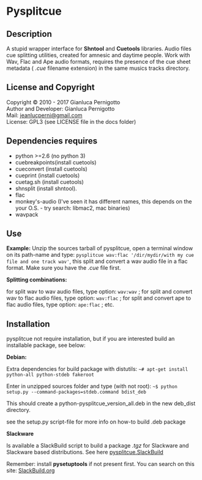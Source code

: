 
Pysplitcue
====

## Description

A stupid wrapper interface for **Shntool** and **Cuetools** libraries.
Audio files cue splitting utilities, created for amnesic and daytime 
people. Work with Wav, Flac and Ape audio formats, requires the presence 
of the cue sheet metadata ( *.cue* filename extension) in the same musics 
tracks directory.

## License and Copyright

Copyright © 2010 - 2017 Gianluca Pernigotto   
Author and Developer: Gianluca Pernigotto   
Mail: <jeanlucperni@gmail.com>   
License: GPL3 (see LICENSE file in the docs folder)

## Dependencies requires

- python >=2.6 (no python 3)
- cuebreakpoints(install cuetools)
- cueconvert  (install cuetools)
- cueprint (install cuetools)
- cuetag.sh  (install cuetools)
- shnsplit (install shntool).
- flac
- monkey's-audio (I've seen it has different names, this depends on the
                  your O.S. - try search: libmac2, mac binaries)
- wavpack

## Use

**Example:** Unzip the sources tarball of pysplitcue, open a terminal window on its path-name 
and type: `pysplitcue wav:flac '/dir/mydir/with my cue file and one track wav'`, this split 
and convert a wav audio file in a flac format. Make sure you have the *.cue* file first.

**Splitting combinations:**

for split wav to wav audio files, type option: `wav:wav` ; for split and convert wav to flac 
audio files, type option: `wav:flac` ; for split and convert ape to flac audio files, type 
option: `ape:flac` ; etc.

## Installation

pysplitcue not require installation, but if you are interested build an 
installable package, see below:

**Debian:**

Extra dependencies for build package with distutils:
`~# apt-get install python-all python-stdeb fakeroot`

Enter in unzipped sources folder and type (with not root):
`~$ python setup.py --command-packages=stdeb.command bdist_deb`

This should create a python-pysplitcue_version_all.deb in the new deb_dist directory.

see the setup.py script-file for more info on how-to build .deb package

**Slackware**

Is available a SlackBuild script to build a package *.tgz* for Slackware and Slackware based 
distributions. See here [pysplitcue.SlackBuild](https://github.com/jeanslack/slackbuilds/tree/master/pysplitcue)

Remember: install **pysetuptools** if not present first.
You can search on this site: [SlackBuild.org](http://slackbuilds.org/repository/14.1/python/pysetuptools/)

